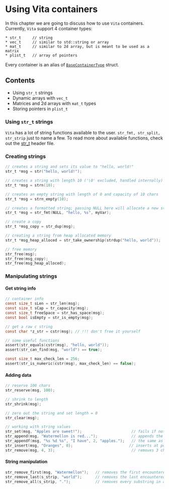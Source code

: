 # Using Vita containers
In this chapter we are going to discuss how to use `Vita` containers. Currently, `Vita` support 4 container types:

```
* str_t     // string
* vec_t     // similar to std::string or array
* mat_t     // similar to 2d array, but is meant to be used as a matrix
* plist_t   // array of pointers
```

Every container is an alias of [`BaseContainerType`](../inc/vita/core/core.h) struct.

## Contents
* Using `str_t` strings
* Dynamic arrays with `vec_t`
* Matrices and 2d arrays with `mat_t` types
* Storing pointers in `plist_t`

### Using `str_t` strings
`Vita` has a lot of string functions available to the user. `str_fmt, str_split, str_strip` just to name a few. To read more about available functions, check out the [str_t](../inc/vita/container/str.h) header file.

### Creating strings
```c
// creates a string and sets its value to "hello, world!"
str_t *msg = str("hello, world!");

// creates a string with length 10 ('\0' excluded, handled internally)
str_t *msg = strn(10);

// creates an empty string with length of 0 and capacity of 10 chars
str_t *msg = strn_empty(10);

// creates a formatted string; passing NULL here will allocate a new str_t instance instead of using an existing one
str_t *msg = str_fmt(NULL, "hello, %s", myVar);

// create a copy
str_t *msg_copy = str_dup(msg);

// creating a string from heap allocated memory
str_t *msg_heap_alloced = str_take_ownership(strdup("hello, world"));

// free memory
str_free(msg);
str_free(msg_copy);
str_free(msg_heap_alloced);
```

### Manipulating strings
#### Get string info
```c
// container info
const size_t sLen = str_len(msg);
const size_t sCap = tr_capacity(msg);
const size_t freeSpace = str_has_space(msg);
const bool isEmpty = str_is_empty(msg);

// get a raw c string
const char *z_str = cstr(msg); // !!! don't free it yourself

// some useful functions
assert(str_equals(cstr(msg), "hello, world"));
assert(str_can_find(msg, "world") == true);

const size_t max_check_len = 256;
assert(str_is_numeric(cstr(msg), max_check_len) == false);
```

#### Adding data
```c
// reserve 100 chars
str_reserve(msg, 100);

// shrink to length
str_shrink(msg);

// zero out the string and set length = 0
str_clear(msg);

// working with string values
str_set(msg, "Apples are sweet!");                      // fails if not enough length
str_append(msg, "Watermellon is red...");               // appends the string reserving more memory if needed
str_appendf(msg, "%s %d %s", "I have", 2, "apples.");   // the same as above, but with formatting
str_insert(msg, "Oranges", 0);                         // inserts at position
str_remove(msg, 4, 3);                                  // removes 3 chars starting from 4th index
```

#### String manipulation
```c
str_remove_first(msg, "Watermellon");   // removes the first encountered substring
str_remove_last(s_strip, "world");      // removes the last encountered substring
str_remove_all(s_strip, ".");           // removes every substring in a string

```

